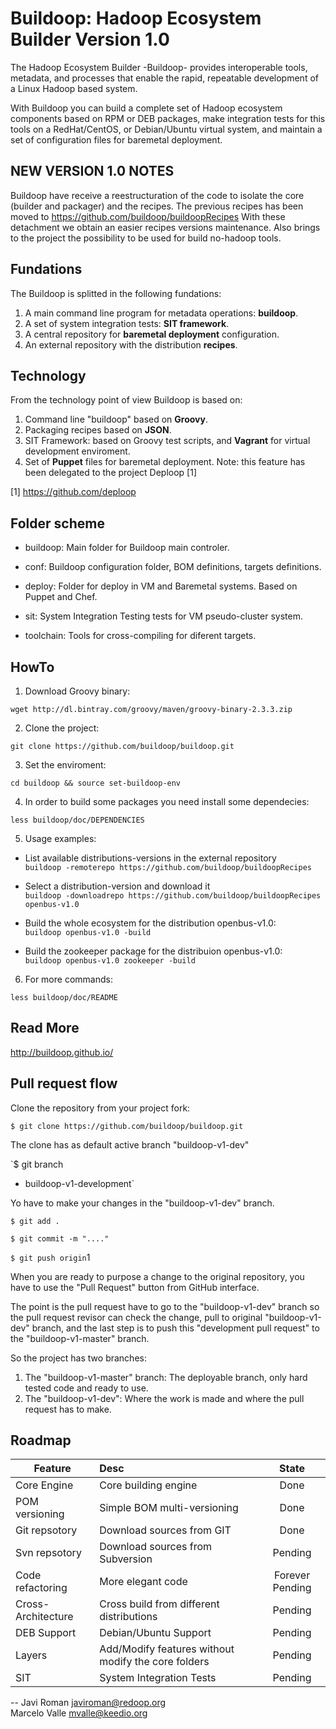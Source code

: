 Buildoop: Hadoop Ecosystem Builder Version 1.0
================================================

The Hadoop Ecosystem Builder -Buildoop- provides interoperable tools, metadata, 
and processes that enable the rapid, repeatable development of a Linux
Hadoop based system.

With Buildoop you can build a complete set of Hadoop ecosystem components based
on RPM or DEB packages, make integration tests for this tools on a RedHat/CentOS,
or Debian/Ubuntu virtual system, and maintain a set of configuration files for
baremetal deployment.

NEW VERSION 1.0 NOTES
--------------------
Buildoop have receive a reestructuration of the code to isolate the core (builder and packager) and the recipes.
The previous recipes has been moved to https://github.com/buildoop/buildoopRecipes
With these detachment we obtain an easier recipes versions maintenance. 
Also brings to the project the possibility to be used for build no-hadoop tools.

Fundations
----------
The Buildoop is splitted in the following fundations:

1. A main command line program for metadata operations: **buildoop**.  
2. A set of system integration tests: **SIT framework**.
3. A central repository for **baremetal deployment** configuration.
4. An external repository with the distribution **recipes**.

Technology
----------
From the technology point of view Buildoop is based on:

1. Command line "buildoop" based on **Groovy**.
2. Packaging recipes based on **JSON**.
3. SIT Framework: based on Groovy test scripts, and **Vagrant** for
   virtual development enviroment.
4. Set of **Puppet** files for baremetal deployment. Note: this feature
has been delegated to the project Deploop [1]

[1] https://github.com/deploop

Folder scheme
-------------

* buildoop:
	Main folder for Buildoop main controler.
	
* conf:
	Buildoop configuration folder, BOM definitions, targets definitions.
	
* deploy:
	Folder for deploy in VM and Baremetal systems. Based on Puppet and Chef.
	
* sit:
	System Integration Testing tests for VM pseudo-cluster system.
	
* toolchain:
	Tools for cross-compiling for diferent targets.

HowTo
-----

1. Download Groovy binary:  

  `wget http://dl.bintray.com/groovy/maven/groovy-binary-2.3.3.zip`
  
2. Clone the project:  

  `git clone https://github.com/buildoop/buildoop.git`

3. Set the enviroment:  

  `cd buildoop && source set-buildoop-env`

4. In order to build some packages you need install some dependecies:  

  `less buildoop/doc/DEPENDENCIES`
  

5. Usage examples:

  - List available distributions-versions in the external repository  
  `buildoop -remoterepo https://github.com/buildoop/buildoopRecipes`

  - Select a distribution-version and download it  
  `buildoop -downloadrepo https://github.com/buildoop/buildoopRecipes openbus-v1.0`
  
  - Build the whole ecosystem for the distribution openbus-v1.0:  
  `buildoop openbus-v1.0 -build`

  - Build the zookeeper package for the distribuion openbus-v1.0:  
  `buildoop openbus-v1.0 zookeeper -build`

6. For more commands:

  `less buildoop/doc/README`

Read More
---------

http://buildoop.github.io/

Pull request flow
------------------

Clone the repository from your project fork:  

`$ git clone https://github.com/buildoop/buildoop.git`

The clone has as default active branch "buildoop-v1-dev"  

`$ git branch
* buildoop-v1-development`

Yo have to make your changes in the "buildoop-v1-dev" branch.  

`$ git add .`

`$ git commit -m "...."`

`$ git push origin`1

When you are ready to purpose a change to the original repository, you have 
to use the "Pull Request" button from GitHub interface.  

The point is the pull request have to go to the "buildoop-v1-dev" branch so the pull
request revisor can check the change, pull to original "buildoop-v1-dev" branch, and 
the last step is to push this "development pull request" to the "buildoop-v1-master" branch.

So the project has two branches:

1. The "buildoop-v1-master" branch: The deployable branch, only hard tested code and ready to use.
2. The "buildoop-v1-dev": Where the work is made and where the pull request has to make.


Roadmap
-------

| Feature        | Desc           | State  |
| -------------  |:-------------- | :-----:|
| Core Engine |Core building engine | Done |
| POM versioning | Simple BOM multi-versioning | Done |
| Git repsotory | Download sources from GIT | Done |
| Svn repsotory | Download sources from Subversion | Pending |
| Code refactoring | More elegant code | Forever Pending |
| Cross-Architecture | Cross build from different distributions | Pending |
| DEB Support | Debian/Ubuntu Support | Pending |
| Layers      | Add/Modify features without modify the core folders | Pending |
| SIT | System Integration Tests  |  Pending |

--
Javi Roman <javiroman@redoop.org>  
Marcelo Valle <mvalle@keedio.org>
